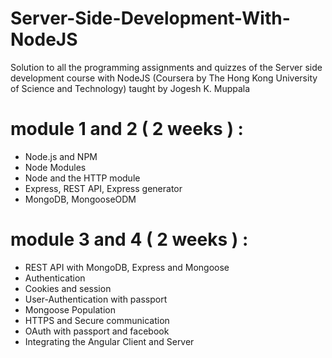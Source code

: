 # Server-Side-Development-With-NodeJS
Solution to all the programming assignments and quizzes of  the Server side development course with NodeJS (Coursera by The Hong Kong University of Science and Technology) taught by Jogesh K. Muppala

# module 1 and 2 ( 2 weeks ) :
<ul>
  <li>Node.js and NPM</li>
  <li>Node Modules</li>
  <li>Node and the HTTP module</li>
  <li>Express, REST API, Express generator</li>
  <li>MongoDB, MongooseODM</li>
</ul>

# module 3 and 4 ( 2 weeks ) :
<ul>
  <li>REST API with MongoDB, Express and Mongoose</li>
  <li>Authentication</li>
  <li>Cookies and session</li>
  <li>User-Authentication with passport</li>
  <li>Mongoose Population</li>
  <li>HTTPS and Secure communication</li>
  <li>OAuth with passport and facebook</li>
  <li>Integrating the Angular Client and Server</li>
</ul>

